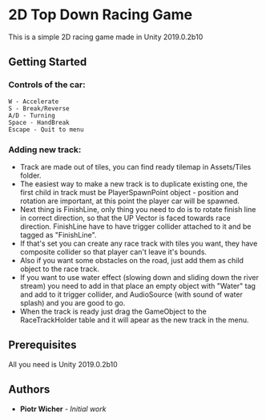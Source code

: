 # 2D Top Down Racing Game

This is a simple 2D racing game made in Unity 2019.0.2b10

## Getting Started


### Controls of the car:
```
W - Accelerate
S - Break/Reverse
A/D - Turning
Space - HandBreak
Escape - Quit to menu
```
### Adding new track:

* Track are made out of tiles, you can find ready tilemap in Assets/Tiles folder.
* The easiest way to make a new track is to duplicate existing one, the first child in track must be PlayerSpawnPoint object - position and rotation are important, at this point the player car will be spawned.
* Next thing is FinishLine, only thing you need to do is to rotate finish line in correct direction, so that the UP Vector is faced towards race direction. FinishLine have to have trigger collider attached to it and be tagged as "FinishLine".
* If that's set you can create any race track with tiles you want, they have composite collider so that player can't leave it's bounds.
* Also if you want some obstacles on the road, just add them as child object to the race track.
* If you want to use water effect (slowing down and sliding down the river stream) you need to add in that place an empty object with "Water" tag and add to it trigger collider, and AudioSource (with sound of water splash) and you are good to go.
* When the track is ready just drag the GameObject to the RaceTrackHolder table and it will apear as the new track in the menu.

## Prerequisites

All you need is Unity 2019.0.2b10

## Authors

* **Piotr Wicher** - *Initial work*
